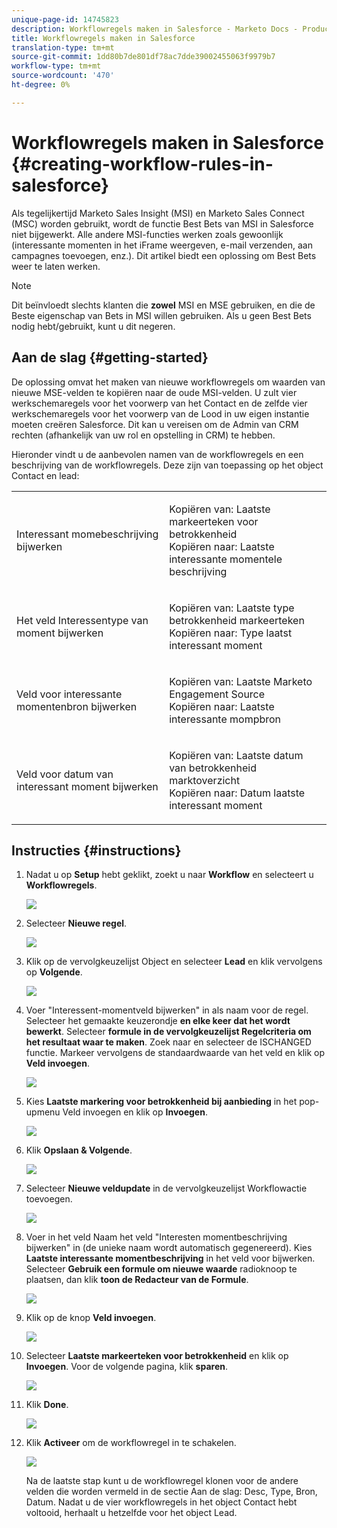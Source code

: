 ```yaml
---
unique-page-id: 14745823
description: Workflowregels maken in Salesforce - Marketo Docs - Productdocumentatie
title: Workflowregels maken in Salesforce
translation-type: tm+mt
source-git-commit: 1dd80b7de801df78ac7dde39002455063f9979b7
workflow-type: tm+mt
source-wordcount: '470'
ht-degree: 0%

---
```



# Workflowregels maken in Salesforce {#creating-workflow-rules-in-salesforce}

Als tegelijkertijd Marketo Sales Insight (MSI) en Marketo Sales Connect (MSC) worden gebruikt, wordt de functie Best Bets van MSI in Salesforce niet bijgewerkt. Alle andere MSI-functies werken zoals gewoonlijk (interessante momenten in het iFrame weergeven, e-mail verzenden, aan campagnes toevoegen, enz.). Dit artikel biedt een oplossing om Best Bets weer te laten werken.

>[!NOTE]
>
>Dit beïnvloedt slechts klanten die **zowel** MSI en MSE gebruiken, en die de Beste eigenschap van Bets in MSI willen gebruiken. Als u geen Best Bets nodig hebt/gebruikt, kunt u dit negeren.

## Aan de slag {#getting-started}

De oplossing omvat het maken van nieuwe workflowregels om waarden van nieuwe MSE-velden te kopiëren naar de oude MSI-velden. U zult vier werkschemaregels voor het voorwerp van het Contact en de zelfde vier werkschemaregels voor het voorwerp van de Lood in uw eigen instantie moeten creëren Salesforce. Dit kan u vereisen om de Admin van CRM rechten (afhankelijk van uw rol en opstelling in CRM) te hebben.

Hieronder vindt u de aanbevolen namen van de workflowregels en een beschrijving van de workflowregels. Deze zijn van toepassing op het object Contact en lead:

<table> 
 <colgroup> 
  <col> 
  <col> 
 </colgroup> 
 <tbody> 
  <tr> 
   <td>Interessant momebeschrijving bijwerken</td> 
   <td><p>Kopiëren van: Laatste markeerteken voor betrokkenheid<br>Kopiëren naar: Laatste interessante momentele beschrijving</p></td> 
  </tr> 
  <tr> 
   <td>Het veld Interessentype van moment bijwerken</td> 
   <td><p>Kopiëren van: Laatste type betrokkenheid markeerteken<br>Kopiëren naar: Type laatst interessant moment</p></td> 
  </tr> 
  <tr> 
   <td>Veld voor interessante momentenbron bijwerken</td> 
   <td><p>Kopiëren van: Laatste Marketo Engagement Source<br>Kopiëren naar: Laatste interessante mompbron</p></td> 
  </tr> 
  <tr> 
   <td>Veld voor datum van interessant moment bijwerken</td> 
   <td><p>Kopiëren van: Laatste datum van betrokkenheid marktoverzicht<br>Kopiëren naar: Datum laatste interessant moment</p></td> 
  </tr> 
 </tbody> 
</table>

## Instructies {#instructions}

1. Nadat u op **Setup** hebt geklikt, zoekt u naar **Workflow** en selecteert u **Workflowregels**.

   ![](assets/one-1.png)

1. Selecteer **Nieuwe regel**.

   ![](assets/two-1.png)

1. Klik op de vervolgkeuzelijst Object en selecteer **Lead** en klik vervolgens op **Volgende**.

   ![](assets/three-1.png)

1. Voer &quot;Interessent-momentveld bijwerken&quot; in als naam voor de regel. Selecteer het gemaakte keuzerondje **en elke keer dat het wordt bewerkt**. Selecteer **formule in de vervolgkeuzelijst Regelcriteria om het resultaat waar te maken**. Zoek naar en selecteer de ISCHANGED functie. Markeer vervolgens de standaardwaarde van het veld en klik op **Veld invoegen**.

   ![](assets/four-1.png)

1. Kies **Laatste markering voor betrokkenheid bij aanbieding** in het pop-upmenu Veld invoegen en klik op **Invoegen**.

   ![](assets/five-1.png)

1. Klik **Opslaan &amp; Volgende**.

   ![](assets/6.png)

1. Selecteer **Nieuwe veldupdate** in de vervolgkeuzelijst Workflowactie toevoegen.

   ![](assets/seven.png)

1. Voer in het veld Naam het veld &quot;Interesten momentbeschrijving bijwerken&quot; in (de unieke naam wordt automatisch gegenereerd). Kies **Laatste interessante momentbeschrijving** in het veld voor bijwerken. Selecteer **Gebruik een formule om nieuwe waarde** radioknoop te plaatsen, dan klik **toon de Redacteur van de Formule**.

   ![](assets/eight.png)

1. Klik op de knop **Veld invoegen**.

   ![](assets/9a.png)

1. Selecteer **Laatste markeerteken voor betrokkenheid** en klik op **Invoegen**. Voor de volgende pagina, klik **sparen**.

   ![](assets/nine.png)

1. Klik **Done**.

   ![](assets/twelve.png)

1. Klik **Activeer** om de workflowregel in te schakelen.

   ![](assets/thirteen.png)

   Na de laatste stap kunt u de workflowregel klonen voor de andere velden die worden vermeld in de sectie Aan de slag: Desc, Type, Bron, Datum. Nadat u de vier workflowregels in het object Contact hebt voltooid, herhaalt u hetzelfde voor het object Lead.
